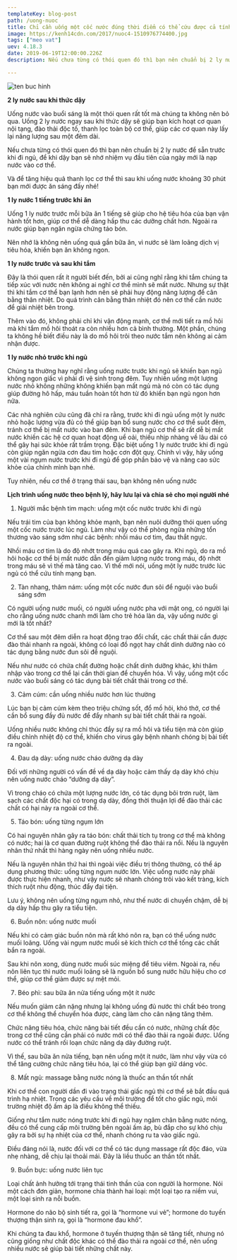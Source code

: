 ```yaml
---
templateKey: blog-post
path: /uong-nuoc
title: Chỉ cần uống một cốc nước đúng thời điểm có thể cứu được cả tính mạng của bạn
image: https://kenh14cdn.com/2017/nuoc4-1510976774400.jpg
tags: ["meo vat"]
uev: 4.18.3
date: 2019-06-19T12:00:00.226Z
description: Nếu chưa từng có thói quen đó thì bạn nên chuẩn bị 2 ly nước để sẵn trước khi đi ngủ, để khi dậy bạn sẽ nhớ nhiệm vụ đầu tiên của ngày mới là nạp nước vào cơ thể.

---
```


![ten buc hinh](https://static.phunugiadinh.vn/wp-content/uploads/2017/05/uong-nuoc-dung-cach-1.jpg "ten buc hinh")

**2 ly nước sau khi thức dậy**

Uống nước vào buổi sáng là một thói quen rất tốt mà chúng ta không nên bỏ qua. Uống 2 ly nước ngay sau khi thức dậy sẽ giúp bạn kích hoạt cơ quan nội tạng, đào thải độc tố, thanh lọc toàn bộ cơ thể, giúp các cơ quan này lấy lại năng lượng sau một đêm dài.

Nếu chưa từng có thói quen đó thì bạn nên chuẩn bị 2 ly nước để sẵn trước khi đi ngủ, để khi dậy bạn sẽ nhớ nhiệm vụ đầu tiên của ngày mới là nạp nước vào cơ thể.

Và để tăng hiệu quả thanh lọc cơ thể thì sau khi uống nước khoảng 30 phút bạn mới được ăn sáng đấy nhé!

**1 ly nước 1 tiếng trước khi ăn**

Uống 1 ly nước trước mỗi bữa ăn 1 tiếng sẽ giúp cho hệ tiêu hóa của bạn vận hành tốt hơn, giúp cơ thể dễ dàng hấp thu các dưỡng chất hơn. Ngoài ra nước giúp bạn ngăn ngừa chứng táo bón.

Nên nhớ là không nên uống quá gần bữa ăn, vì nước sẽ làm loãng dịch vị tiêu hóa, khiến bạn ăn không ngon.

**1 ly nước trước và sau khi tắm**

Đây là thói quen rất ít người biết đến, bởi ai cũng nghĩ rằng khi tắm chúng ta tiếp xúc với nước nên không ai nghĩ cơ thể mình sẽ mất nước. Nhưng sự thật thì khi tắm cơ thể bạn lạnh hơn nên sẽ phải huy động năng lượng để cân bằng thân nhiệt. Do quá trình cân bằng thân nhiệt đó nên cơ thể cần nước để giải nhiệt bên trong.

Thêm vào đó, không phải chỉ khi vận động mạnh, cơ thể mới tiết ra mồ hôi mà khi tắm mồ hôi thoát ra còn nhiều hơn cả bình thường. Một phần, chúng ta không hề biết điều này là do mồ hôi trôi theo nước tắm nên không ai cảm nhận được.

**1 ly nước nhỏ trước khi ngủ**

Chúng ta thường hay nghĩ rằng uống nước trước khi ngủ sẽ khiến bạn ngủ không ngon giấc vì phải đi vệ sinh trong đêm. Tuy nhiên uống một lượng nước nhỏ không những không khiến bạn mất ngủ mà nó còn có tác dụng giúp đường hô hấp, máu tuần hoàn tốt hơn từ đó khiến bạn ngủ ngon hơn nữa.

Các nhà nghiên cứu cũng đã chỉ ra rằng, trước khi đi ngủ uống một ly nước nhỏ hoặc lượng vừa đủ có thể giúp bạn bổ sung nước cho cơ thể suốt đêm, tránh cơ thể bị mất nước vào ban đêm. Khi bạn ngủ cơ thể sẽ rất dễ bị mất nước khiến các hệ cơ quan hoạt động uể oải, thiếu nhịp nhàng về lâu dài có thể gây hại sức khỏe rất trầm trọng. Đặc biệt uống 1 ly nước trước khi đi ngủ còn giúp ngăn ngừa cơn đau tim hoặc cơn đột quỵ. Chính vì vậy, hãy uống một vài ngụm nước trước khi đi ngủ để góp phần bảo vệ và nâng cao sức khỏe của chính mình bạn nhé.

Tuy nhiên, nếu cơ thể ở trạng thái sau, bạn không nên uống nước

**Lịch trình uống nước theo bệnh lý, hãy lưu lại và chia sẻ cho mọi người nhé**

1. Người mắc bệnh tim mạch: uống một cốc nước trước khi đi ngủ

Nếu trái tim của bạn không khỏe mạnh, bạn nên nuôi dưỡng thói quen uống một cốc nước trước lúc ngủ. Làm như vậy có thể phòng ngừa những tổn thương vào sáng sớm như các bệnh: nhồi máu cơ tim, đau thắt ngực.

Nhồi máu cơ tim là do độ nhớt trong máu quá cao gây ra. Khi ngủ, do ra mồ hôi hoặc cơ thể bị mất nước dẫn đến giảm lượng nước trong máu, độ nhớt trong máu sẽ vì thế mà tăng cao. Vì thế mới nói, uống một ly nước trước lúc ngủ có thể cứu tính mạng bạn.

2. Tàn nhang, thâm nám: uống một cốc nước đun sôi để nguội vào buổi sáng sớm

Có người uống nước muối, có người uống nước pha với mật ong, có người lại cho rằng uống nước chanh mới làm cho trẻ hóa làn da, vậy uống nước gì mới là tốt nhất?

Cơ thể sau một đêm diễn ra hoạt động trao đổi chất, các chất thải cần được đào thải nhanh ra ngoài, không có loại đồ ngọt hay chất dinh dưỡng nào có tác dụng bằng nước đun sôi để nguội.

Nếu như nước có chứa chất đường hoặc chất dinh dưỡng khác, khi thâm nhập vào trong cơ thể lại cần thời gian để chuyển hóa. Vì vậy, uống một cốc nước vào buổi sáng có tác dụng bài tiết chất thải trong cơ thể.

3. Cảm cúm: cần uống nhiều nước hơn lúc thường

Lúc bạn bị cảm cúm kèm theo triệu chứng sốt, đổ mồ hôi, khó thở, cơ thể cần bổ sung đầy đủ nước để đẩy nhanh sự bài tiết chất thải ra ngoài.

Uống nhiều nước không chỉ thúc đẩy sự ra mồ hôi và tiểu tiện mà còn giúp điều chỉnh nhiệt độ cơ thể, khiến cho virus gây bệnh nhanh chóng bị bài tiết ra ngoài.

4. Đau dạ dày: uống nước cháo dưỡng dạ dày

Đối với những người có vấn đề về dạ dày hoặc cảm thấy dạ dày khó chịu nên uống nước cháo “dưỡng dạ dày”.

Vì trong cháo có chứa một lượng nước lớn, có tác dụng bôi trơn ruột, làm sạch các chất độc hại có trong dạ dày, đồng thời thuận lợi để đào thải các chất có hại này ra ngoài cơ thể.

5. Táo bón: uống từng ngụm lớn

Có hai nguyên nhân gây ra táo bón: chất thải tích tụ trong cơ thể mà không có nước; hai là cơ quan đường ruột không thể đào thải ra nổi. Nếu là nguyên nhân thứ nhất thì hàng ngày nên uống nhiều nước.

Nếu là nguyên nhân thứ hai thì ngoài việc điều trị thông thường, có thể áp dụng phương thức: uống từng ngụm nước lớn. Việc uống nước này phải được thực hiện nhanh, như vậy nước sẽ nhanh chóng trôi vào kết tràng, kích thích ruột nhu động, thúc đẩy đại tiện.

Lưu ý, không nên uống từng ngụm nhỏ, như thế nước di chuyển chậm, dễ bị dạ dày hấp thu gây ra tiểu tiện.

6. Buồn nôn: uống nước muối

Nếu khi có cảm giác buồn nôn mà rất khó nôn ra, bạn có thể uống nước muối loãng. Uống vài ngụm nước muối sẽ kích thích cơ thể tống các chất bẩn ra ngoài.

Sau khi nôn xong, dùng nước muối súc miệng để tiêu viêm. Ngoài ra, nếu nôn liên tục thì nước muối loãng sẽ là nguồn bổ sung nước hữu hiệu cho cơ thể, giúp cơ thể giảm được sự mệt mỏi.

7. Béo phì: sau bữa ăn nửa tiếng uống một ít nước

Nếu muốn giảm cân nặng nhưng lại không uống đủ nước thì chất béo trong cơ thể không thể chuyển hóa được, càng làm cho cân nặng tăng thêm.

Chức năng tiêu hóa, chức năng bài tiết đều cần có nước, những chất độc trong cơ thể cũng cần phải có nước mới có thể đào thải ra ngoài được. Uống nước có thể tránh rối loạn chức năng dạ dày đường ruột.

Vì thế, sau bữa ăn nửa tiếng, bạn nên uống một ít nước, làm như vậy vừa có thể tăng cường chức năng tiêu hóa, lại có thể giúp bạn giữ dáng vóc.

8. Mất ngủ: massage bằng nước nóng là thuốc an thần tốt nhất

Khi cơ thể con người dần đi vào trạng thái giấc ngủ thì cơ thể sẽ bắt đầu quá trình hạ nhiệt. Trong các yêu cầu về môi trường để tốt cho giấc ngủ, môi trường nhiệt độ ấm áp là điều không thể thiếu.

Giống như tắm nước nóng trước khi đi ngủ hay ngâm chân bằng nước nóng, đều có thể cung cấp môi trường bên ngoài ấm áp, bù đắp cho sự khó chịu gây ra bởi sự hạ nhiệt của cơ thể, nhanh chóng ru ta vào giấc ngủ.

Điều đáng nói là, nước đối với cơ thể có tác dụng massage rất độc đáo, vừa nhẹ nhàng, dễ chịu lại thoải mái. Đây là liều thuốc an thần tốt nhất.

9. Buồn bực: uống nước liên tục

Loại chất ảnh hưởng tới trạng thái tinh thần của con người là hormone. Nói một cách đơn giản, hormone chia thành hai loại: một loại tạo ra niềm vui, một loại sinh ra nỗi buồn.

Hormone do não bộ sinh tiết ra, gọi là “hormone vui vẻ”; hormone do tuyến thượng thận sinh ra, gọi là “hormone đau khổ”.

Khi chúng ta đau khổ, hormone ở tuyến thượng thận sẽ tăng tiết, nhưng nó cũng giống như chất độc khác có thể đào thải ra ngoài cơ thể, nên uống nhiều nước sẽ giúp bài tiết những chất này.